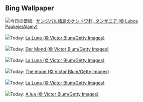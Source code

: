 ## Bing Wallpaper
![](https://www.bing.com/th?id=OHR.ZanzibarBoats_JA-JP2984048559_UHD.jpg&w=1000)今日の壁紙: &nbsp;[ザンジバル諸島のケンドワ村, タンザニア (© Lubos Paukeje/Alamy)](https://www.bing.com/th?id=OHR.ZanzibarBoats_JA-JP2984048559_UHD.jpg)
<br><br/>
![](https://www.bing.com/th?id=OHR.MineralMoon_FR-FR0840269185_UHD.jpg&w=1000)Today: [La Lune  (© Victor Blum/Getty Images)](https://www.bing.com/th?id=OHR.MineralMoon_FR-FR0840269185_UHD.jpg)
<br><br/>
![](https://www.bing.com/th?id=OHR.MineralMoon_DE-DE4896248941_UHD.jpg&w=1000)Today: [Der Mond (© Victor Blum/Getty Images)](https://www.bing.com/th?id=OHR.MineralMoon_DE-DE4896248941_UHD.jpg)
<br><br/>
![](https://www.bing.com/th?id=OHR.MineralMoon_ES-ES8732088445_UHD.jpg&w=1000)Today: [La Luna (© Victor Blum/Getty Images)](https://www.bing.com/th?id=OHR.MineralMoon_ES-ES8732088445_UHD.jpg)
<br><br/>
![](https://www.bing.com/th?id=OHR.MineralMoon_EN-GB7656393830_UHD.jpg&w=1000)Today: [The moon (© Victor Blum/Getty Images)](https://www.bing.com/th?id=OHR.MineralMoon_EN-GB7656393830_UHD.jpg)
<br><br/>
![](https://www.bing.com/th?id=OHR.MineralMoon_IT-IT2334790788_UHD.jpg&w=1000)Today: [La Luna (© Victor Blum/Getty Images)](https://www.bing.com/th?id=OHR.MineralMoon_IT-IT2334790788_UHD.jpg)
<br><br/>
![](https://www.bing.com/th?id=OHR.MineralMoon_PT-BR1317802439_UHD.jpg&w=1000)Today: [A lua (© Victor Blum/Getty Images)](https://www.bing.com/th?id=OHR.MineralMoon_PT-BR1317802439_UHD.jpg)
<br><br/>

